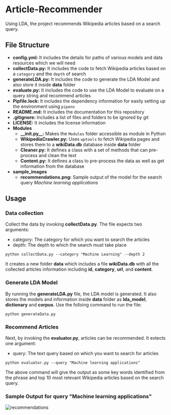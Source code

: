 # Article-Recommender
Using LDA, the project recommends Wikipedia articles based on a search query.

## File Structure
- **config.yml:** It includes the details for paths of various models and data resources which we will need
- **collectData.py:** It includes the code to fetch Wikipedia articles based on a `category` and the `depth` of search
- **generateLDA.py:** It includes the code to generate the LDA Model and also store it inside **data** folder
- **evaluate.py:** It includes the code to use the LDA Model to evaluate on a query string and recommend articles 
- **Pipfile.lock:** It includes the dependency information for easily setting up the environment using `pipenv`
- **README.md:** It includes the documentation for this repository
- **.gitignore:** Includes a list of files and folders to be ignored by git
- **LICENSE:** It includes the license information
- **Modules**
  - **\_\_init.py\_\_:** Makes the `Modules` folder accessible as module in Python
  - **WikipediaCrawler.py:** Uses `wptools` to fetch Wikipedia pages and stores them to a **wikiData.db** database inside **data** folder
  - **Cleaner.py:** It defines a class with a set of methods that can pre-process and clean the text
  - **Content.py:** It defines a class to pre-process the data as well as get information from the database
- **sample_images**
  - **recommendations.png:** Sample output of the model for the search query *Machine learning applications*
  
## Usage

### Data collection
Collect the data by invoking **collectData.py**. The file expects two arguments:
  - category: The category for which you want to search the articles
  - depth: The depth to which the search must take place
  
```
python collectData.py --category "Machine Learning" --depth 2
```

It creates a new folder **data** which includes a file **wikiData.db** with all the collected articles information including **id**, **category**, **url**, and **content**.

### Generate LDA Model
By running the **generateLDA.py** file, the LDA model is generated. It also stores the models and information inside **data** folder as **lda_model**, **dictionary** and **corpus**. Use the folloing command to run the file:

```
python generateData.py
```

### Recommend Articles
Next, by invoking the **evaluator.py**, articles can be recommended. It extects one argument:
  - query: The text query based on which you want to search for articles
  
```
python evaluator.py --query "Machine learning applications"
```
 
The above command will give the output as some key words identified from the phrase and top 10 most relevant Wikipedia articles based on the search query.
 
### Sample Output for query "Machine learning applications"

![recommendations](https://github.com/kb22/Article-Recommender/blob/master/sample_images/recommendations.png)
 
